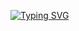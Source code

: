 [![Typing SVG](https://readme-typing-svg.demolab.com?font=ZCOOL+KuaiLe&size=40&duration=3000&center=true&vCenter=true&random=true&width=1000&height=100&lines=%E8%AF%B6%EF%BC%81%EF%BC%9F%E6%88%91%E6%89%93%E8%AE%A1%E7%BB%84%EF%BC%81%3F%E8%A6%81%E4%B8%8A%E5%90%97%EF%BC%9F;%E5%A6%82%E6%9E%9C%E5%AF%B9%E6%89%8B%E6%98%AF408%E7%9A%84%E8%AF%9D%E4%BC%9A%E6%9C%89%E7%82%B9%E6%A3%98%E6%89%8B;%E8%83%BD%E4%B8%8A%E5%B2%B8%E5%90%97%EF%BC%9F%E4%BC%9A%E4%B8%8A%E7%9A%84;%E6%95%B0%E6%8D%AE%E7%BB%93%E6%9E%84%EF%BC%8C%E4%BD%A0%E6%89%8D%E6%98%AF%E6%8C%91%E6%88%98%E8%80%85%EF%BC%81)](https://git.io/typing-svg)
